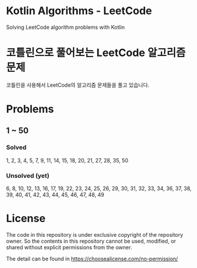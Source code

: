 # Kotlin Algorithms - LeetCode
Solving LeetCode algorithm problems with Kotlin

# 코틀린으로 풀어보는 LeetCode 알고리즘 문제
코틀린을 사용해서 LeetCode의 알고리즘 문제들을 풀고 있습니다.

# Problems
## 1 ~ 50
### Solved
1, 2, 3, 4, 5, 7, 9, 11, 14, 15, 18, 20, 21, 27, 28, 35, 50

### Unsolved (yet)
6, 8, 10, 12, 13, 16, 17, 19, 22, 23, 24, 25, 26, 29, 30, 31, 32, 33, 34, 36, 37, 38, 39, 40, 41, 42, 43, 44, 45, 46, 47, 48, 49

# License
The code in this repository is under exclusive copyright of the repository owner. So the contents in this repository cannot be used, modified, or shared without explicit permissions from the owner.

The detail can be found in https://choosealicense.com/no-permission/
